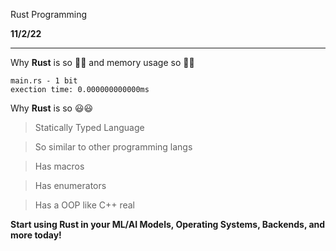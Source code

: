 Rust Programming

<b> 11/2/22 </b>

____

Why __Rust__ is so 🚀🚀 and memory usage so 🤏🤏

`main.rs - 1 bit`<br>
`exection time: 0.000000000000ms`

Why __Rust__ is so 😃😃

> Statically Typed Language

> So similar to other programming langs

> Has macros

> Has enumerators

> Has a OOP like C++ real

**Start using Rust in your ML/AI Models, Operating Systems, Backends, and more today!**
